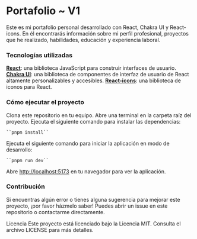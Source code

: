 # Portafolio ~ V1
Este es mi portafolio personal desarrollado con React, Chakra UI y React-icons. En él encontrarás información sobre mi perfil profesional, proyectos que he realizado, habilidades, educación y experiencia laboral.

### Tecnologías utilizadas
**[React](https://reactjs.org/ "React")**: una biblioteca JavaScript para construir interfaces de usuario.
**[Chakra UI](https://chakra-ui.com/docs/components "Chakra UI")**: una biblioteca de componentes de interfaz de usuario de React altamente personalizables y accesibles.
**[React-icons](https://react-icons.github.io/react-icons/search "React-icons")**: una biblioteca de iconos para React.
### Cómo ejecutar el proyecto
Clona este repositorio en tu equipo.
Abre una terminal en la carpeta raíz del proyecto.
Ejecuta el siguiente comando para instalar las dependencias:
    
	``pnpm install``
	
Ejecuta el siguiente comando para iniciar la aplicación en modo de desarrollo:
    
	``pnpm run dev``
	
Abre [http://localhost:5173](http://localhost:3000 "http://localhost:3000") en tu navegador para ver la aplicación.
### Contribución
Si encuentras algún error o tienes alguna sugerencia para mejorar este proyecto, ¡por favor házmelo saber! Puedes abrir un issue en este repositorio o contactarme directamente.

Licencia
Este proyecto está licenciado bajo la Licencia MIT. Consulta el archivo LICENSE para más detalles.
